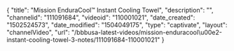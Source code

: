 {
    "title": "Mission EnduraCool&trade; Instant Cooling Towel",
    "description": "",
    "channelid": "111091684",
    "videoid": "110001021",
    "date_created": "1502524573",
    "date_modified": "1504049175",
    "type": "captivate",
    "layout": "channelVideo",
    "url": "\/bbbusa-latest-videos\/mission-enduracool\u00e2-instant-cooling-towel-3-notes\/111091684-110001021"
}